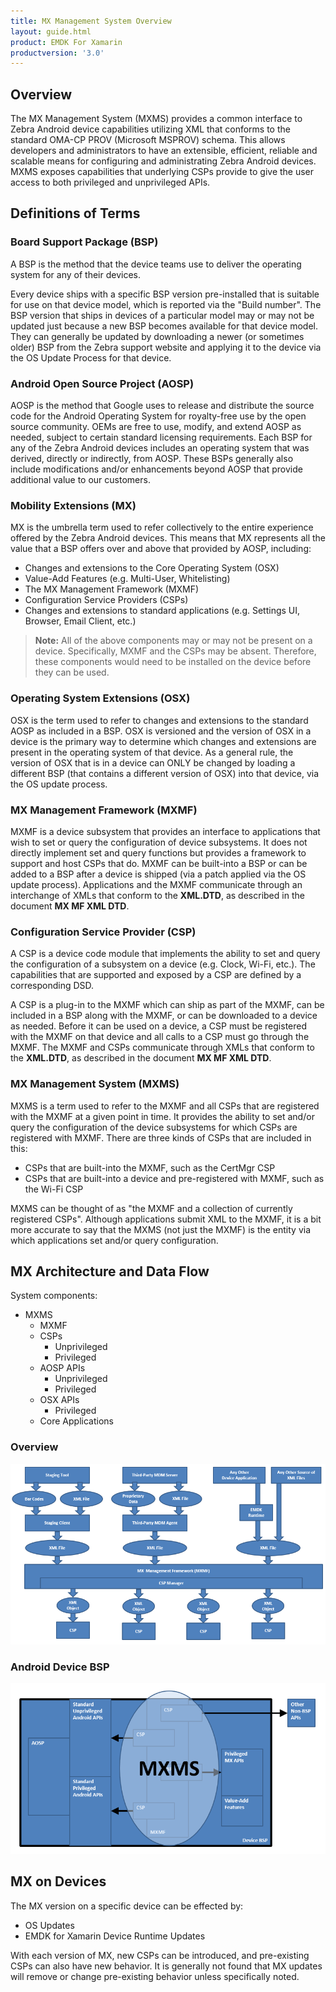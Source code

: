 ```yaml
---
title: MX Management System Overview
layout: guide.html
product: EMDK For Xamarin
productversion: '3.0'
---
```


## Overview

The MX Management System (MXMS) provides a common interface to Zebra Android device capabilities utilizing XML that conforms to the standard OMA-CP PROV (Microsoft MSPROV) schema. This allows developers and administrators to have an extensible, efficient, reliable and scalable means for configuring and administrating Zebra Android devices. MXMS exposes capabilities that underlying CSPs provide to give the user access to both privileged and unprivileged APIs. 

## Definitions of Terms

### Board Support Package (BSP)

A BSP is the method that the device teams use to deliver the operating system for any of their devices. 

Every device ships with a specific BSP version pre-installed that is suitable for use on that device model, which is reported via the "Build number". The BSP version that ships in devices of a particular model may or may not be updated just because a new BSP becomes available for that device model. They can generally be updated by downloading a newer (or sometimes older) BSP from the Zebra support website and applying it to the device via the OS Update Process for that device.

### Android Open Source Project (AOSP)

AOSP is the method that Google uses to release and distribute the source code for the Android Operating System for royalty-free use by the open source community. OEMs are free to use, modify, and extend AOSP as needed, subject to certain standard licensing requirements. Each BSP for any of the Zebra Android devices includes an operating system that was derived, directly or indirectly, from AOSP. These BSPs generally also include modifications and/or enhancements beyond AOSP that provide additional value to our customers.

### Mobility Extensions (MX)

MX is the umbrella term used to refer collectively to the entire experience offered by the Zebra Android devices. This means that MX represents all the value that a BSP offers over and above that provided by AOSP, including:

* Changes and extensions to the Core Operating System (OSX)
* Value-Add Features (e.g. Multi-User, Whitelisting)
* The MX Management Framework (MXMF)
* Configuration Service Providers (CSPs)
* Changes and extensions to standard applications (e.g. Settings UI, Browser, Email Client, etc.)

>**Note:** All of the above components may or may not be present on a device. Specifically, MXMF and the CSPs may be absent. Therefore, these components would need to be installed on the device before they can be used.

### Operating System Extensions (OSX)

OSX is the term used to refer to changes and extensions to the standard AOSP as included in a BSP. OSX is versioned and the version of OSX in a device is the primary way to determine which changes and extensions are present in the operating system of that device. As a general rule, the version of OSX that is in a device can ONLY be changed by loading a different BSP (that contains a different version of OSX) into that device, via the OS update process.

### MX Management Framework (MXMF)

MXMF is a device subsystem that provides an interface to applications that wish to set or query the configuration of device subsystems. It does not directly implement set and query functions but provides a framework to support and host CSPs that do. MXMF can be built-into a BSP or can be added to a BSP after a device is shipped (via a patch applied via the OS update process). Applications and the MXMF communicate through an interchange of XMLs that conform to the **XML.DTD**, as described in the document **MX MF XML DTD**.

### Configuration Service Provider (CSP)

A CSP is a device code module that implements the ability to set and query the configuration of a subsystem on a device (e.g. Clock, Wi-Fi, etc.). The capabilities that are supported and exposed by a CSP are defined by a corresponding DSD. 

A CSP is a plug-in to the MXMF which can ship as part of the MXMF, can be included in a BSP along with the MXMF, or can be downloaded to a device as needed. Before it can be used on a device, a CSP must be registered with the MXMF on that device and all calls to a CSP must go through the MXMF. The MXMF and CSPs communicate through XMLs that conform to the **XML.DTD**, as described in the document **MX MF XML DTD**.

### MX Management System (MXMS)

MXMS is a term used to refer to the MXMF and all CSPs that are registered with the MXMF at a given point in time. It provides the ability to set and/or query the configuration of the device subsystems for which CSPs are registered with MXMF. There are three kinds of CSPs that are included in this:

* CSPs that are built-into the MXMF, such as the CertMgr CSP
* CSPs that are built-into a device and pre-registered with MXMF, such as the Wi-Fi CSP

MXMS can be thought of as "the MXMF and a collection of currently registered CSPs". Although applications submit XML to the MXMF, it is a bit more accurate to say that the MXMS (not just the MXMF) is the entity via which applications set and/or query configuration.

## MX Architecture and Data Flow

System components:

* MXMS
	* MXMF
	* CSPs
		* Unprivileged
		* Privileged
	* AOSP APIs
		* Unprivileged
		* Privileged
	* OSX APIs
		* Privileged
	* Core Applications

### Overview
![img](architecture-overview.png)

### Android Device BSP

![img](architecture-bsp.png)


## MX on Devices

The MX version on a specific device can be effected by:

* OS Updates
* EMDK for Xamarin Device Runtime Updates

With each version of MX, new CSPs can be introduced, and pre-existing CSPs can also have new behavior. It is generally not found that MX updates will remove or change pre-existing behavior unless specifically noted.














